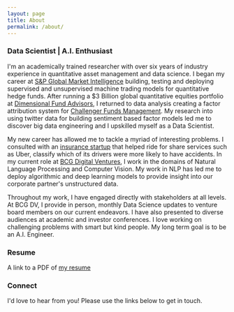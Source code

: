 ```yaml
---
layout: page
title: About
permalink: /about/
---
```


### Data Scientist | A.I. Enthusiast
I'm an academically trained researcher with over six years of industry experience in quantitative asset management and data science. I began my career at [S&P Global Market Intelligence](https://marketintelligence.spglobal.com/client-solutions/products/products/clarifi) building, testing and deploying supervised and unsupervised machine trading models for quantitative hedge funds. After running a $3 Billion global quantitative equities portfolio at [Dimensional Fund Advisors](https://au.dimensional.com/), I returned to data analysis creating a factor attribution system for [Challenger Funds Management](https://www.challenger.com.au/funds/index.asp). My research into using twitter data for building sentiment based factor models led me to discover big data engineering and I upskilled myself as a Data Scientist.

My new career has allowed me to tackle a myriad of interesting problems. I consulted with an [insurance startup](https://www.fleetrisk.com.au/) that helped ride for share services such as Uber, classify which of its drivers were more likely to have accidents. In my current role at [BCG Digital Ventures](https://bcgdv.com), I work in the domains of Natural Language Processing and Computer Vision. My work in NLP has led me to deploy algorithmic and deep learning models to provide insight into our corporate partner's unstructured data.

Throughout my work, I have engaged directly with stakeholders at all levels. At BCG DV, I provide in person, monthly Data Science updates to venture board members on our current endeavors. I have also presented to diverse audiences at academic and investor conferences. I love working on challenging problems with smart but kind people. My long term goal is to be an A.I. Engineer.

### Resume
A link to a PDF of [my resume](/AD_DS_Resume.pdf)

### Connect
I'd love to hear from you! Please use the links below to get in touch.

